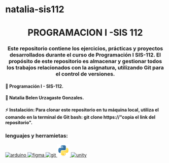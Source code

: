 # natalia-sis112
<h1 align="center">PROGRAMACION I -SIS 112</h1>
<h3 align="center">Este repositorio contiene los ejercicios, prácticas y proyectos desarrollados durante el curso de Programación I SIS-112. El propósito de este repositorio es almacenar y gestionar todos los trabajos relacionados con la asignatura, utilizando Git para el control de versiones.</h3>
<h4 align=>🔭 Programación I - SIS-112.</h4>
<h4 align=>🌱 Natalia Belen Urzagaste Gonzales.</h4>
<h4 align=>⚡ Instalación: Para clonar este repositorio en tu máquina local, utiliza el comando en la terminal de Git bash: git clone https://"copia el link del repositorio".</h4>

<h3 align="left">lenguajes y herramietas:</h3>
<p align="left"> <a href="https://www.arduino.cc/" target="_blank" rel="noreferrer"> <img src="https://cdn.worldvectorlogo.com/logos/arduino-1.svg" alt="arduino" width="40" height="40"/> </a> <a href="https://www.figma.com/" target="_blank" rel="noreferrer"> <img src="https://www.vectorlogo.zone/logos/figma/figma-icon.svg" alt="figma" width="40" height="40"/> </a> <a href="https://git-scm.com/" target="_blank" rel="noreferrer"> <img src="https://www.vectorlogo.zone/logos/git-scm/git-scm-icon.svg" alt="git" width="40" height="40"/> </a> <a href="https://www.python.org" target="_blank" rel="noreferrer"> <img src="https://raw.githubusercontent.com/devicons/devicon/master/icons/python/python-original.svg" alt="python" width="40" height="40"/> </a> <a href="https://unity.com/" target="_blank" rel="noreferrer"> <img src="https://www.vectorlogo.zone/logos/unity3d/unity3d-icon.svg" alt="unity" width="40" height="40"/> </a> </p>
